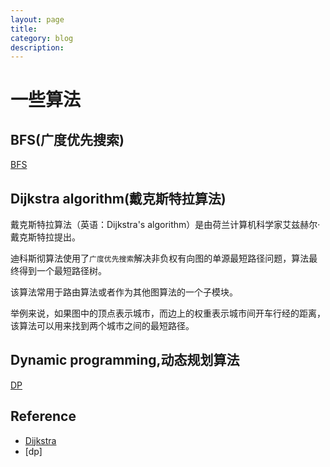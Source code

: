 ```yaml
---
layout: page
title:
category: blog
description:
---
```

# 一些算法

## BFS(广度优先搜索)
[BFS](/p/algorithm/algorithm-bfs)

## Dijkstra algorithm(戴克斯特拉算法)
戴克斯特拉算法（英语：Dijkstra's algorithm）是由荷兰计算机科学家艾兹赫尔·戴克斯特拉提出。

迪科斯彻算法使用了`广度优先搜索`解决非负权有向图的单源最短路径问题，算法最终得到一个最短路径树。

该算法常用于路由算法或者作为其他图算法的一个子模块。

举例来说，如果图中的顶点表示城市，而边上的权重表示城市间开车行经的距离，该算法可以用来找到两个城市之间的最短路径。

## Dynamic programming,动态规划算法
[DP](/p/algorithm/algorithm-dp)


## Reference
- [Dijkstra]
- [dp]

[Dijkstra]: https://zh.wikipedia.org/wiki/%E6%88%B4%E5%85%8B%E6%96%AF%E7%89%B9%E6%8B%89%E7%AE%97%E6%B3%95
